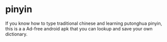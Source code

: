 # pinyin

If you know how to type traditional chinese and learning putonghua pinyin,
this is a a Ad-free android apk that you can lookup and save your own dictionary.

